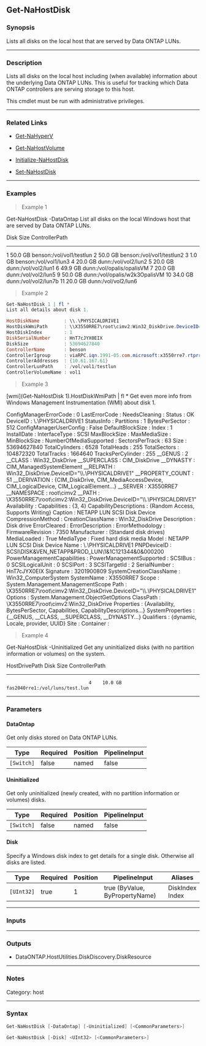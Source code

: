 Get-NaHostDisk
--------------

### Synopsis
Lists all disks on the local host that are served by Data ONTAP LUNs.

---

### Description

Lists all disks on the local host including (when available) information about the underlying Data ONTAP LUNs.  This is useful for tracking which Data ONTAP controllers are serving storage to this host.

This cmdlet must be run with administrative privileges.

---

### Related Links
* [Get-NaHyperV](Get-NaHyperV)

* [Get-NaHostVolume](Get-NaHostVolume)

* [Initialize-NaHostDisk](Initialize-NaHostDisk)

* [Set-NaHostDisk](Set-NaHostDisk)

---

### Examples
> Example 1

Get-NaHostDisk -DataOntap
List all disks on the local Windows host that are served by Data ONTAP LUNs.

Disk       Size ControllerPath
----       ---- --------------
   1    50.0 GB benson:/vol/vol1/testlun
   2    50.0 GB benson:/vol/vol1/testlun2
   3     1.0 GB benson:/vol/vol1/lun3
   4    20.0 GB dunn:/vol/vol2/lun2
   5    20.0 GB dunn:/vol/vol2/lun1
   6    49.9 GB dunn:/vol/opalis/opalisVM
   7    20.0 GB dunn:/vol/vol2/lun5
   9    50.0 GB dunn:/vol/opalis/w2k3OpalisVM
  10    34.0 GB dunn:/vol/vol2/lun7b
  11    20.0 GB dunn:/vol/vol2/lun6

> Example 2

```PowerShell
Get-NaHostDisk 1 | fl *
List all details about disk 1.

HostDiskName         : \\.\PHYSICALDRIVE1
HostDiskWmiPath      : \\X3550RRE7\root\cimv2:Win32_DiskDrive.DeviceID="\\\\.\\PHYSICALDRIVE1"
HostDiskIndex        : 1
DiskSerialNumber     : HnT7cJYX0EIX
DiskSize             : 53694627840
ControllerName       : benson
ControllerIgroup     : viaRPC.iqn.1991-05.com.microsoft:x3550rre7.rtprre.testdomain
ControllerAddresses  : {10.61.167.61}
ControllerLunPath    : /vol/vol1/testlun
ControllerVolumeName : vol1

```
> Example 3

[wmi](Get-NaHostDisk 1).HostDiskWmiPath | fl *
Get even more info from Windows Management Instrumentation (WMI) about disk 1.

ConfigManagerErrorCode      : 0
LastErrorCode               :
NeedsCleaning               :
Status                      : OK
DeviceID                    : \\.\PHYSICALDRIVE1
StatusInfo                  :
Partitions                  : 1
BytesPerSector              : 512
ConfigManagerUserConfig     : False
DefaultBlockSize            :
Index                       : 1
InstallDate                 :
InterfaceType               : SCSI
MaxBlockSize                :
MaxMediaSize                :
MinBlockSize                :
NumberOfMediaSupported      :
SectorsPerTrack             : 63
Size                        : 53694627840
TotalCylinders              : 6528
TotalHeads                  : 255
TotalSectors                : 104872320
TotalTracks                 : 1664640
TracksPerCylinder           : 255
__GENUS                     : 2
__CLASS                     : Win32_DiskDrive
__SUPERCLASS                : CIM_DiskDrive
__DYNASTY                   : CIM_ManagedSystemElement
__RELPATH                   : Win32_DiskDrive.DeviceID="\\\\.\\PHYSICALDRIVE1"
__PROPERTY_COUNT            : 51
__DERIVATION                : {CIM_DiskDrive, CIM_MediaAccessDevice, CIM_LogicalDevice, CIM_LogicalElement...}
__SERVER                    : X3550RRE7
__NAMESPACE                 : root\cimv2
__PATH                      : \\X3550RRE7\root\cimv2:Win32_DiskDrive.DeviceID="\\\\.\\PHYSICALDRIVE1"
Availability                :
Capabilities                : {3, 4}
CapabilityDescriptions      : {Random Access, Supports Writing}
Caption                     : NETAPP LUN SCSI Disk Device
CompressionMethod           :
CreationClassName           : Win32_DiskDrive
Description                 : Disk drive
ErrorCleared                :
ErrorDescription            :
ErrorMethodology            :
FirmwareRevision            : 7350
Manufacturer                : (Standard disk drives)
MediaLoaded                 : True
MediaType                   : Fixed hard disk media
Model                       : NETAPP LUN SCSI Disk Device
Name                        : \\.\PHYSICALDRIVE1
PNPDeviceID                 : SCSI\DISK&VEN_NETAPP&PROD_LUN\1&1C121344&0&000200
PowerManagementCapabilities :
PowerManagementSupported    :
SCSIBus                     : 0
SCSILogicalUnit             : 0
SCSIPort                    : 3
SCSITargetId                : 2
SerialNumber                : HnT7cJYX0EIX
Signature                   : 3201900809
SystemCreationClassName     : Win32_ComputerSystem
SystemName                  : X3550RRE7
Scope                       : System.Management.ManagementScope
Path                        : \\X3550RRE7\root\cimv2:Win32_DiskDrive.DeviceID="\\\\.\\PHYSICALDRIVE1"
Options                     : System.Management.ObjectGetOptions
ClassPath                   : \\X3550RRE7\root\cimv2:Win32_DiskDrive
Properties                  : {Availability, BytesPerSector, Capabilities, CapabilityDescriptions...}
SystemProperties            : {__GENUS, __CLASS, __SUPERCLASS, __DYNASTY...}
Qualifiers                  : {dynamic, Locale, provider, UUID}
Site                        :
Container                   :

> Example 4

Get-NaHostDisk -Uninitialized
Get any uninitialized disks (with no partition information or volumes) on the system.

HostDrivePath                  Disk       Size ControllerPath
-------------                  ----       ---- --------------
                                  4    10.0 GB fas2040rre1:/vol/luns/test.lun

---

### Parameters
#### **DataOntap**
Get only disks stored on Data ONTAP LUNs.

|Type      |Required|Position|PipelineInput|
|----------|--------|--------|-------------|
|`[Switch]`|false   |named   |false        |

#### **Uninitialized**
Get only uninitialized (newly created, with no partition information or volumes) disks.

|Type      |Required|Position|PipelineInput|
|----------|--------|--------|-------------|
|`[Switch]`|false   |named   |false        |

#### **Disk**
Specify a Windows disk index to get details for a single disk.  Otherwise all disks are listed.

|Type      |Required|Position|PipelineInput                 |Aliases            |
|----------|--------|--------|------------------------------|-------------------|
|`[UInt32]`|true    |1       |true (ByValue, ByPropertyName)|DiskIndex<br/>Index|

---

### Inputs

---

### Outputs
* DataONTAP.HostUtilities.DiskDiscovery.DiskResource

---

### Notes
Category: host

---

### Syntax
```PowerShell
Get-NaHostDisk [-DataOntap] [-Uninitialized] [<CommonParameters>]
```
```PowerShell
Get-NaHostDisk [-Disk] <UInt32> [<CommonParameters>]
```
